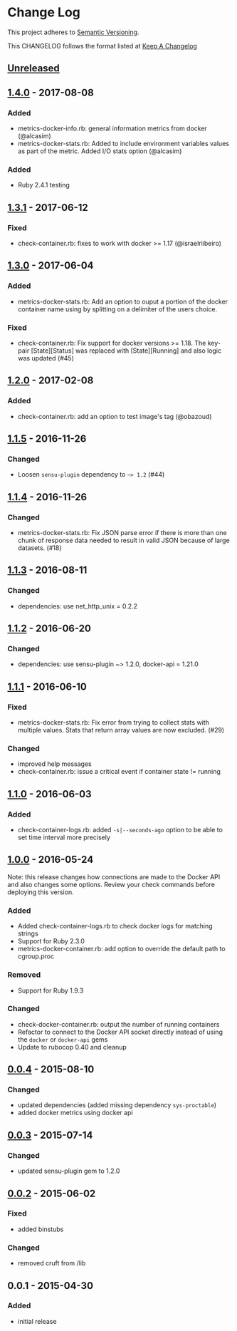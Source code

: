 # Change Log
This project adheres to [Semantic Versioning](http://semver.org/).

This CHANGELOG follows the format listed at [Keep A Changelog](http://keepachangelog.com/)

## [Unreleased]

## [1.4.0] - 2017-08-08
### Added
- metrics-docker-info.rb: general information metrics from docker (@alcasim)
- metrics-docker-stats.rb: Added to include environment variables values as part of the metric. Added I/O stats option (@alcasim)

### Added
- Ruby 2.4.1 testing

## [1.3.1] - 2017-06-12
### Fixed
- check-container.rb: fixes to work with docker >= 1.17 (@israelriibeiro)

## [1.3.0] - 2017-06-04
### Added
- metrics-docker-stats.rb: Add an option to ouput a portion of the docker
  container name using by splitting on a delimiter of the users choice.

### Fixed
- check-container.rb: Fix support for docker versions >= 1.18. The key-pair [State][Status] was replaced with [State][Running] and also logic was updated (#45)

## [1.2.0] - 2017-02-08
### Added
- check-container.rb: add an option to test image's tag (@obazoud)

## [1.1.5] - 2016-11-26
### Changed
- Loosen `sensu-plugin` dependency to `~> 1.2` (#44)

## [1.1.4] - 2016-11-26
### Changed
- metrics-docker-stats.rb: Fix JSON parse error if there is more than one chunk
  of response data needed to result in valid JSON because of large datasets.
  (#18)

## [1.1.3] - 2016-08-11
### Changed
- dependencies: use net\_http\_unix = 0.2.2

## [1.1.2] - 2016-06-20
### Changed
- dependencies: use sensu-plugin ~> 1.2.0, docker-api = 1.21.0

## [1.1.1] - 2016-06-10
### Fixed
- metrics-docker-stats.rb: Fix error from trying to collect stats with multiple values. Stats that return array values are now excluded. (#29)

### Changed
- improved help messages
- check-container.rb: issue a critical event if container state != running

## [1.1.0] - 2016-06-03
### Added
- check-container-logs.rb: added `-s|--seconds-ago` option to be able to set time interval more precisely

## [1.0.0] - 2016-05-24
Note: this release changes how connections are made to the Docker API and also
changes some options. Review your check commands before deploying this version.

### Added
- Added check-container-logs.rb to check docker logs for matching strings
- Support for Ruby 2.3.0
- metrics-docker-container.rb: add option to override the default path to cgroup.proc

### Removed
- Support for Ruby 1.9.3

### Changed
- check-docker-container.rb: output the number of running containers
- Refactor to connect to the Docker API socket directly instead of using the `docker` or `docker-api` gems
- Update to rubocop 0.40 and cleanup

## [0.0.4] - 2015-08-10
### Changed
- updated dependencies (added missing dependency `sys-proctable`)
- added docker metrics using docker api

## [0.0.3] - 2015-07-14
### Changed
- updated sensu-plugin gem to 1.2.0

## [0.0.2] - 2015-06-02
### Fixed
- added binstubs

### Changed
- removed cruft from /lib

## 0.0.1 - 2015-04-30
### Added
- initial release

[Unreleased]: https://github.com/sensu-plugins/sensu-plugins-docker/compare/1.4.0...HEAD
[1.4.0]: https://github.com/sensu-plugins/sensu-plugins-docker/compare/1.3.1...1.4.0
[1.3.1]: https://github.com/sensu-plugins/sensu-plugins-docker/compare/1.3.0...1.3.1
[1.3.0]: https://github.com/sensu-plugins/sensu-plugins-docker/compare/1.2.0...1.3.0
[1.2.0]: https://github.com/sensu-plugins/sensu-plugins-docker/compare/1.1.5...1.2.0
[1.1.5]: https://github.com/sensu-plugins/sensu-plugins-docker/compare/1.1.4...1.1.5
[1.1.4]: https://github.com/sensu-plugins/sensu-plugins-docker/compare/1.1.3...1.1.4
[1.1.3]: https://github.com/sensu-plugins/sensu-plugins-docker/compare/1.1.2...1.1.3
[1.1.2]: https://github.com/sensu-plugins/sensu-plugins-docker/compare/1.1.1...1.1.2
[1.1.1]: https://github.com/sensu-plugins/sensu-plugins-docker/compare/1.1.0...1.1.1
[1.1.0]: https://github.com/sensu-plugins/sensu-plugins-docker/compare/1.0.0...1.1.0
[1.0.0]: https://github.com/sensu-plugins/sensu-plugins-docker/compare/0.0.4...1.0.0
[0.0.4]: https://github.com/sensu-plugins/sensu-plugins-docker/compare/0.0.3...0.0.4
[0.0.3]: https://github.com/sensu-plugins/sensu-plugins-docker/compare/0.0.2...0.0.3
[0.0.2]: https://github.com/sensu-plugins/sensu-plugins-docker/compare/0.0.1...0.0.2
